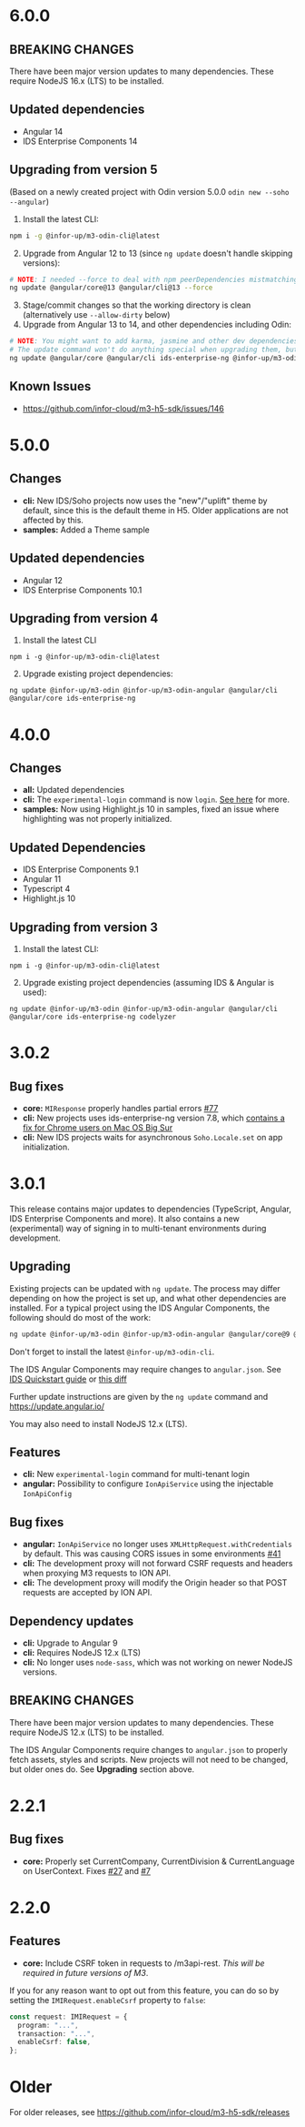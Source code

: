 # 6.0.0

## BREAKING CHANGES
There have been major version updates to many dependencies. These require NodeJS 16.x (LTS) to be installed.

## Updated dependencies
- Angular 14
- IDS Enterprise Components 14

## Upgrading from version 5
(Based on a newly created project with Odin version 5.0.0 `odin new --soho --angular`)

1. Install the latest CLI:
```sh
npm i -g @infor-up/m3-odin-cli@latest
```
2. Upgrade from Angular 12 to 13 (since `ng update` doesn't handle skipping versions):
```sh
# NOTE: I needed --force to deal with npm peerDependencies mistmatching in some packages
ng update @angular/core@13 @angular/cli@13 --force
```
3. Stage/commit changes so that the working directory is clean (alternatively use `--allow-dirty` below)
4. Upgrade from Angular 13 to 14, and other dependencies including Odin:
```sh
# NOTE: You might want to add karma, jasmine and other dev dependencies here as well.
# The update command won't do anything special when upgrading them, but you might need it to sync peer dependencies
ng update @angular/core @angular/cli ids-enterprise-ng @infor-up/m3-odin @infor-up/m3-odin-angular rxjs typescript
```

## Known Issues
- https://github.com/infor-cloud/m3-h5-sdk/issues/146


# 5.0.0
## Changes
- **cli:** New IDS/Soho projects now uses the "new"/"uplift" theme by default, since this is the default theme in H5. Older applications are not affected by this.
- **samples:** Added a Theme sample

## Updated dependencies
- Angular 12
- IDS Enterprise Components 10.1

## Upgrading from version 4
1. Install the latest CLI
```
npm i -g @infor-up/m3-odin-cli@latest
```
2. Upgrade existing project dependencies:
```
ng update @infor-up/m3-odin @infor-up/m3-odin-angular @angular/cli @angular/core ids-enterprise-ng
```

# 4.0.0

## Changes
- **all:** Updated dependencies
- **cli:** The `experimental-login` command is now `login`. [See here](https://github.com/infor-cloud/m3-h5-sdk/issues/55#issuecomment-651713612) for more.
- **samples:** Now using Highlight.js 10 in samples, fixed an issue where highlighting was not properly initialized.

## Updated Dependencies
- IDS Enterprise Components 9.1
- Angular 11
- Typescript 4
- Highlight.js 10

## Upgrading from version 3
1. Install the latest CLI:
```
npm i -g @infor-up/m3-odin-cli@latest
```
2. Upgrade existing project dependencies (assuming IDS & Angular is used):
```
ng update @infor-up/m3-odin @infor-up/m3-odin-angular @angular/cli @angular/core ids-enterprise-ng codelyzer
```

# 3.0.2
## Bug fixes
* **core:** `MIResponse` properly handles partial errors [#77](https://github.com/infor-cloud/m3-h5-sdk/issues/75)
* **cli:** New projects uses ids-enterprise-ng version 7.8, which [contains a fix for Chrome users on Mac OS Big Sur](https://github.com/infor-design/enterprise/issues/4612)
* **cli:** New IDS projects waits for asynchronous `Soho.Locale.set` on app initialization.

# 3.0.1
This release contains major updates to dependencies (TypeScript, Angular, IDS Enterprise Components and more). It also contains a new (experimental) way of signing in to multi-tenant environments during development.

## Upgrading
Existing projects can be updated with `ng update`. The process may differ depending on how the project is set up, and what other dependencies are installed. For a typical project using the IDS Angular Components, the following should do most of the work:

```bash
ng update @infor-up/m3-odin @infor-up/m3-odin-angular @angular/core@9 @angular/cli@9 ids-enterprise-ng codelyzer typescript@3.8
```

Don't forget to install the latest `@infor-up/m3-odin-cli`.

The IDS Angular Components may require changes to `angular.json`. See [IDS Quickstart guide](https://github.com/infor-design/enterprise-ng/blob/master/docs/QUICKSTART.md) or [this diff](https://github.com/infor-cloud/m3-h5-sdk/compare/v2.2.1...v3.0.1#diff-c7890ab62092b26852224e2b1eaed9b3)

Further update instructions are given by the `ng update` command and https://update.angular.io/

You may also need to install NodeJS 12.x (LTS).

## Features
* **cli:** New `experimental-login` command for multi-tenant login
* **angular:** Possibility to configure `IonApiService` using the injectable `IonApiConfig`

## Bug fixes
* **angular:**  `IonApiService` no longer uses `XMLHttpRequest.withCredentials` by default. This was causing CORS issues in some environments [#41](https://github.com/infor-cloud/m3-h5-sdk/issues/41)
* **cli:** The development proxy will not forward CSRF requests and headers when proxying M3 requests to ION API.
* **cli:** The development proxy will modify the Origin header so that POST requests are accepted by ION API.

## Dependency updates
* **cli:** Upgrade to Angular 9
* **cli:** Requires NodeJS 12.x (LTS)
* **cli:** No longer uses `node-sass`, which was not working on newer NodeJS versions.

## BREAKING CHANGES
There have been major version updates to many dependencies. These require NodeJS 12.x (LTS) to be installed.

The IDS Angular Components require changes to `angular.json` to properly fetch assets, styles and scripts. New projects will not need to be changed, but older ones do. See **Upgrading** section above.

# 2.2.1

## Bug fixes
* **core:** Properly set CurrentCompany, CurrentDivision & CurrentLanguage on UserContext. Fixes [#27](https://github.com/infor-cloud/m3-h5-sdk/issues/27) and [#7](https://github.com/infor-cloud/m3-h5-sdk/issues/7)

# 2.2.0

## Features
* **core:** Include CSRF token in requests to /m3api-rest. *This will be required in future versions of M3*.

If you for any reason want to opt out from this feature, you can do so by setting the `IMIRequest.enableCsrf` property to `false`:

```typescript
const request: IMIRequest = {
  program: "...",
  transaction: "...",
  enableCsrf: false,
};
```

# Older
For older releases, see https://github.com/infor-cloud/m3-h5-sdk/releases
